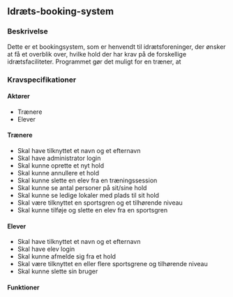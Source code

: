 ## Idræts-booking-system

### Beskrivelse
Dette er et bookingsystem, som er henvendt til idrætsforeninger, 
der ønsker at få et overblik over, hvilke hold der har krav på de forskellige idrætsfaciliteter.
Programmet gør det muligt for en træner, at 

### Kravspecifikationer
#### Aktører
- Trænere
- Elever

#### Trænere
- Skal have tilknyttet et navn og et efternavn
- Skal have administrator login
- Skal kunne oprette et nyt hold
- Skal kunne annullere et hold
- Skal kunne slette en elev fra en træningssession
- Skal kunne se antal personer på sit/sine hold
- Skal kunne se ledige lokaler med plads til sit hold
- Skal være tilknyttet en sportsgren og et tilhørende niveau
- Skal kunne tilføje og slette en elev fra en sportsgren


#### Elever
- Skal have tilknyttet et navn og et efternavn
- Skal have elev login
- Skal kunne afmelde sig fra et hold
- Skal være tilknyttet en eller flere sportsgrene og tilhørende niveau
- Skal kunne slette sin bruger

#### Funktioner